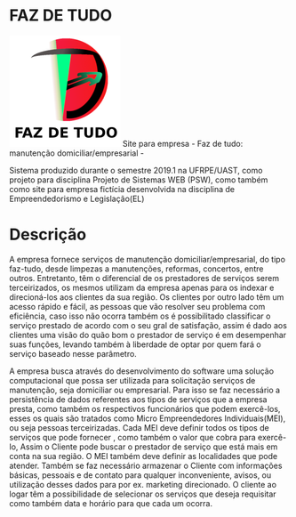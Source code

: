 # FAZ DE TUDO
<img src = "res/logo-faz-de-tudo.png" width= 200px height = 200px>
Site para empresa - Faz de tudo: manutenção domiciliar/empresarial -

<p>
    Sistema produzido durante o semestre 2019.1 na UFRPE/UAST, como projeto para disciplina Projeto de Sistemas WEB (PSW), 
    como também como site para empresa fictícia desenvolvida na disciplina de Empreendedorismo e Legislação(EL)
</p>

<h1>Descrição</h1>

<p>
    A empresa fornece serviços de manutenção domiciliar/empresarial, do tipo faz-tudo, desde limpezas a manutenções, 
    reformas, concertos, entre outros. Entretanto, têm o diferencial de os prestadores de serviços serem terceirizados,
    os mesmos utilizam da empresa apenas para os indexar e direcioná-los aos clientes da sua região. Os clientes por 
    outro lado têm um acesso rápido e fácil, as pessoas que vão resolver seu problema com eficiência, caso isso não ocorra 
    também os é possibilitado classificar o serviço prestado de acordo com o seu gral de satisfação, assim é dado aos
    clientes uma visão do quão bom o prestador de serviço é em desempenhar suas funções, levando também à liberdade de optar 
    por quem fará o serviço baseado nesse parâmetro.
</p>
<p>
    A empresa busca através do desenvolvimento do software uma solução computacional que possa ser utilizada para solicitação 
    serviços de manutenção, seja domiciliar ou empresarial. Para isso se faz necessário a persistência de dados referentes 
    aos tipos de serviços que a empresa presta, como também os respectivos funcionários que podem exercê-los, esses os quais 
    são tratados como Micro Empreendedores Individuais(MEI), ou seja pessoas terceirizadas. Cada MEI deve definir todos 
    os tipos de serviços que pode fornecer , como também o valor que cobra para exercê-lo, Assim o Cliente pode buscar o 
    prestador de serviço que está mais em conta na sua região. O MEI também deve definir as localidades que pode atender. 
    Também se faz necessário armazenar o Cliente com informações básicas, pessoais e de contato para qualquer inconveniente, 
    avisos, ou utilização desses dados para por ex. marketing direcionado. O cliente ao logar têm a possibilidade de selecionar 
    os serviços que deseja requisitar como também data e horário para que cada um ocorra.
</p>
